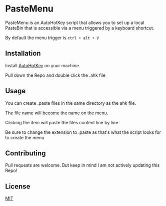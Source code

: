 # PasteMenu

PasteMenu is an AutoHotKey script that allows you to set up a local PasteBin that is accessible via a menu triggered by a keyboard shortcut.

By default the menu trigger is `ctrl + alt + V`

## Installation

Install [AutoHotKey](https://www.autohotkey.com/) on your machine

Pull down the Repo and double click the .ahk file

## Usage

You can create .paste files in the same directory as the ahk file.

The file name will become the name on the menu.

Clicking the item will paste the files content line by line

Be sure to change the extension to .paste as that's what the script looks for to create the menu

## Contributing
Pull requests are welcome. But keep in mind I am not actively updating this Repo!

## License
[MIT](https://choosealicense.com/licenses/mit/)